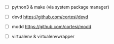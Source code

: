 - [ ] python3 & make (via system package manager)
- [ ] devd https://github.com/cortesi/devd
- [ ] modd https://github.com/cortesi/modd
- [ ] virtualenv & virtualenvwrapper

